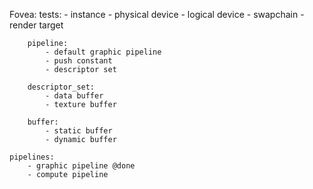 Fovea:
	tests:
		- instance
		- physical device
		- logical device
		- swapchain
		- render target
		
		pipeline:
			- default graphic pipeline
			- push constant
			- descriptor set
		 
		descriptor_set:
			- data buffer
			- texture buffer

		buffer:
			- static buffer
			- dynamic buffer
	
	pipelines:
		- graphic pipeline @done
		- compute pipeline
